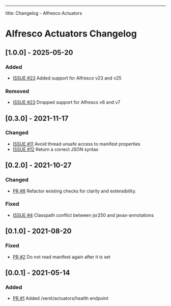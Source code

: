 ---
title: Changelog - Alfresco Actuators

# Alfresco Actuators Changelog

## [1.0.0] - 2025-05-20

### Added

* [ISSUE #23](https://github.com/xenit-eu/alfresco-actuators/issues/23) Added support for Alfresco v23 and v25

### Removed

* [ISSUE #23](https://github.com/xenit-eu/alfresco-actuators/issues/23) Dropped support for Alfresco v6 and v7

## [0.3.0] - 2021-11-17

### Changed

* [ISSUE #11](https://github.com/xenit-eu/alfresco-actuators/issues/11) Avoid thread unsafe access to manifest properties
* [ISSUE #12](https://github.com/xenit-eu/alfresco-actuators/issues/12) Return a correct JSON syntax

## [0.2.0] - 2021-10-27

### Changed

* [PR #8](https://github.com/xenit-eu/alfresco-actuators/pull/8) Refactor existing checks for clarity and extensibility.

### Fixed

* [ISSUE #4](https://github.com/xenit-eu/alfresco-actuators/issues/4) Classpath conflict between jsr250 and javax-annotations

## [0.1.0] - 2021-08-20

### Fixed

* [PR #2](https://github.com/xenit-eu/alfresco-actuators/pull/2) Do not read manifest again after it is set

## [0.0.1] - 2021-05-14

### Added

* [PR #1](https://github.com/xenit-eu/alfresco-actuators/pull/1) Added /xenit/actuators/health endpoint
